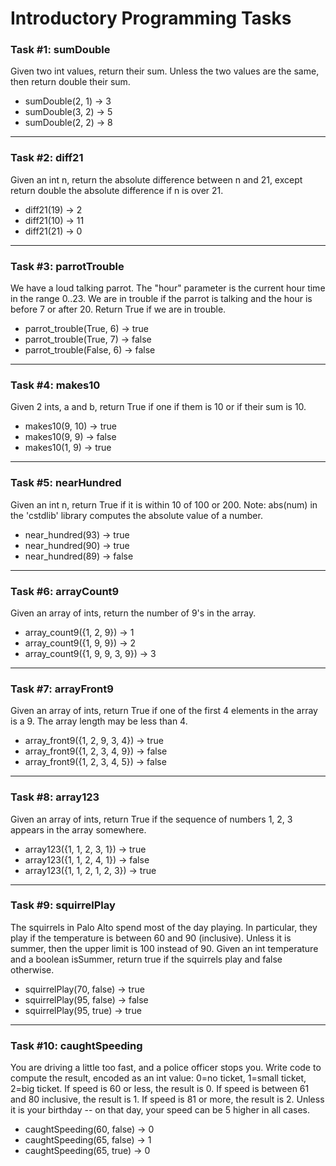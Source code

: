 # Introductory Programming Tasks

### Task #1: sumDouble
Given two int values, return their sum. Unless the two values are the same, then return double their sum.

- sumDouble(2, 1) &rarr; 3
- sumDouble(3, 2) &rarr; 5
- sumDouble(2, 2) &rarr; 8

---

### Task #2: diff21
Given an int n, return the absolute difference between n and 21, except return double the absolute difference if n is over 21.

- diff21(19) &rarr; 2
- diff21(10) &rarr; 11
- diff21(21) &rarr; 0

---

### Task #3: parrotTrouble
We have a loud talking parrot. The "hour" parameter is the current hour time in the range 0..23. We are in trouble if the parrot is talking and the hour is before 7 or after 20. Return True if we are in trouble.

- parrot_trouble(True, 6) &rarr; true
- parrot_trouble(True, 7) &rarr; false
- parrot_trouble(False, 6) &rarr; false

---

### Task #4: makes10
Given 2 ints, a and b, return True if one if them is 10 or if their sum is 10.

- makes10(9, 10) &rarr; true
- makes10(9, 9) &rarr; false
- makes10(1, 9) &rarr; true

---

### Task #5: nearHundred
Given an int n, return True if it is within 10 of 100 or 200. Note: abs(num) in the 'cstdlib' library computes the absolute value of a number.

- near_hundred(93) &rarr; true
- near_hundred(90) &rarr; true
- near_hundred(89) &rarr; false

---

### Task #6: arrayCount9
Given an array of ints, return the number of 9's in the array.

- array_count9({1, 2, 9}) &rarr; 1
- array_count9({1, 9, 9}) &rarr; 2
- array_count9({1, 9, 9, 3, 9}) &rarr; 3

---

### Task #7: arrayFront9
Given an array of ints, return True if one of the first 4 elements in the array is a 9. The array length may be less than 4.

- array_front9({1, 2, 9, 3, 4}) &rarr; true
- array_front9({1, 2, 3, 4, 9}) &rarr; false
- array_front9({1, 2, 3, 4, 5}) &rarr; false

---

### Task #8: array123
Given an array of ints, return True if the sequence of numbers 1, 2, 3 appears in the array somewhere.

- array123({1, 1, 2, 3, 1}) &rarr; true
- array123({1, 1, 2, 4, 1}) &rarr; false
- array123({1, 1, 2, 1, 2, 3}) &rarr; true

---

### Task #9: squirrelPlay
The squirrels in Palo Alto spend most of the day playing. In particular, they play if the temperature is between 60 and 90 (inclusive). Unless it is summer, then the upper limit is 100 instead of 90. Given an int temperature and a boolean isSummer, return true if the squirrels play and false otherwise.

- squirrelPlay(70, false) &rarr; true
- squirrelPlay(95, false) &rarr; false
- squirrelPlay(95, true) &rarr; true

---

### Task #10: caughtSpeeding
You are driving a little too fast, and a police officer stops you. Write code to compute the result, encoded as an int value: 0=no ticket, 1=small ticket, 2=big ticket. If speed is 60 or less, the result is 0. If speed is between 61 and 80 inclusive, the result is 1. If speed is 81 or more, the result is 2. Unless it is your birthday -- on that day, your speed can be 5 higher in all cases.

- caughtSpeeding(60, false) &rarr; 0
- caughtSpeeding(65, false) &rarr; 1
- caughtSpeeding(65, true) &rarr; 0